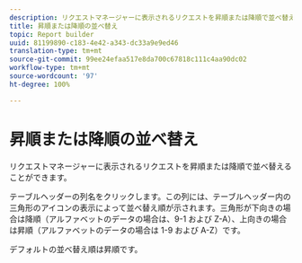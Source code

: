 ```yaml
---
description: リクエストマネージャーに表示されるリクエストを昇順または降順で並べ替えることができます。
title: 昇順または降順の並べ替え
topic: Report builder
uuid: 81199890-c183-4e42-a343-dc33a9e9ed46
translation-type: tm+mt
source-git-commit: 99ee24efaa517e8da700c67818c111c4aa90dc02
workflow-type: tm+mt
source-wordcount: '97'
ht-degree: 100%

---
```



# 昇順または降順の並べ替え

リクエストマネージャーに表示されるリクエストを昇順または降順で並べ替えることができます。

テーブルヘッダーの列名をクリックします。この列には、テーブルヘッダー内の三角形のアイコンの表示によって並べ替え順が示されます。三角形が下向きの場合は降順（アルファベットのデータの場合は、9-1 および Z-A）、上向きの場合は昇順（アルファベットのデータの場合は 1-9 および A-Z）です。

デフォルトの並べ替え順は昇順です。
